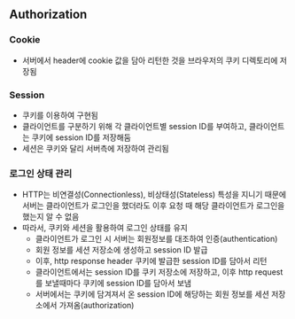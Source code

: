 ## Authorization

### Cookie
 - 서버에서 header에 cookie 값을 담아 리턴한 것을 브라우저의 쿠키 디렉토리에 저장됨

### Session
 - 쿠키를 이용하여 구현됨
 - 클라이언트를 구분하기 위해 각 클라이언트별 session ID를 부여하고, 클라이언트는 쿠키에 session ID를 저장해둠
 - 세션은 쿠키와 달리 서버측에 저장하여 관리됨

### 로그인 상태 관리
 - HTTP는 비연결성(Connectionless), 비상태성(Stateless) 특성을 지니기 때문에 서버는 클라이언트가 로그인을 했더라도 이후 요청 때 해당 클라이언트가 로그인을 했는지 알 수 없음
 - 따라서, 쿠키와 세션을 활용하여 로그인 상태를 유지
   - 클라이언트가 로그인 시 서버는 회원정보를 대조하여 인증(authentication)
   - 회원 정보를 세션 저장소에 생성하고 session ID 발급
   - 이후, http response header 쿠키에 발급한 session ID를 담아서 리턴
   - 클라이언트에서는 session ID를 쿠키 저장소에 저장하고, 이후 http request를 보낼때마다 쿠키에 session ID를 담아서 보냄
   - 서버에서는 쿠키에 담겨져서 온 session ID에 해당하는 회원 정보를 세션 저장소에서 가져옴(authorization)